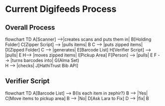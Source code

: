 # Current Digifeeds Process
## Overall Process
flowchart TD
    A[Scanner] -->|creates scans and puts them in| B[Holding Folder]
    C[Zipper Script] --> |pulls items| B
    C --> |puts zipped items| D[Zipped Folder]
    C --> |generates| E[Barcode List] 
    H[Verifier Script] --> |pulls| E
    H--> |moves zipped items| I[Pickup Area]
    F[Person] --> |pulls| E
    F --> |turns barcodes into| G(Alma Set)  
    H --> |checks| J[HathiTrust Bib API]

## Verifier Script
flowchart TD
    A[Barcode List] --> B{Is each item in zephir?}
    B --> |Yes| C[Move items to pickup area]
    B --> |No| D[Ask Lara to Fix]
    D --> |fix| B
